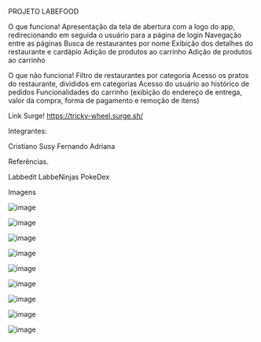 PROJETO LABEFOOD

O que funciona!
Apresentação da tela de abertura com a logo do app, redirecionando em seguida o usuário para a página de login
Navegação entre as páginas
Busca de restaurantes por nome
Exibição dos detalhes do restaurante e cardápio
Adição de produtos ao carrinho
Adição de produtos ao carrinho

O que não funciona!
Filtro de restaurantes por categoria
Acesso os pratos do restaurante, divididos em categorias
Acesso do usuário ao histórico de pedidos
Funcionalidades do carrinho (exibição do endereço de entrega, valor da compra, forma de pagamento e remoção de itens)

Link Surge!
https://tricky-wheel.surge.sh/

Integrantes:

Cristiano
Susy
Fernando
Adriana

Referências.

Labbedit
LabbeNinjas
PokeDex

Imagens

![image](https://user-images.githubusercontent.com/74628930/174650538-af98ba80-c9fd-4d81-a7de-d28cd90fdafa.png)

![image](https://user-images.githubusercontent.com/74628930/174650581-00eea0b2-cc63-4718-bde0-a6bda576e078.png)

![image](https://user-images.githubusercontent.com/74628930/174650611-9ac89742-f408-4025-866e-0516683de1b4.png)

![image](https://user-images.githubusercontent.com/74628930/174650705-9eaddc0b-e0ce-4b2b-a6f8-5f7a214fcc7c.png)

![image](https://user-images.githubusercontent.com/74628930/174650737-88fd96a0-74c8-44bd-a3b9-b382cf6a9286.png)

![image](https://user-images.githubusercontent.com/74628930/174650766-5f31693d-8b2c-4af0-9b5c-fa6eafb51817.png)

![image](https://user-images.githubusercontent.com/74628930/174650795-8f517c07-4add-410d-ab8a-f9dd5810be85.png)

![image](https://user-images.githubusercontent.com/74628930/174650811-58d931de-d56b-42cd-a505-f14b4a46f9f1.png)

![image](https://user-images.githubusercontent.com/74628930/174650835-bf16378c-6c28-4f56-b206-8e9d68994477.png)






